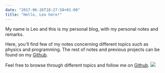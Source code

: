 ```yaml
---
date: "2017-06-26T18:27:58+01:00"
title: "Hello, Leo here!"
---
```


My name is Leo and this is my personal blog, with my personal notes and remarks.

Here, you'll find few of my notes concerning different topics such as physics and programming.
The rest of notes and previous projects can be found on my [Github](https://github.com/leokruglikov).

Feel free to browse through different topics and follow me on [Github](https://github.com/leokruglikov).
![](/images/Wallpaper-Minimalism-Ultra-Wide-Sunset-Retro-Style-Mou21.jpg)
